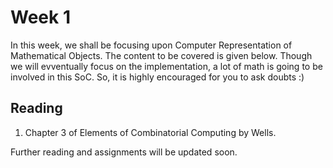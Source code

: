 # Week 1

In this week, we shall be focusing upon Computer Representation of Mathematical Objects. The content to be covered is given below. Though we will evventually focus on the implementation, a lot of math is going to be involved in this SoC. So, it is highly encouraged for you to ask doubts :) 

## Reading 

1. Chapter 3 of Elements of Combinatorial Computing by Wells.

Further reading and assignments will be updated soon.
